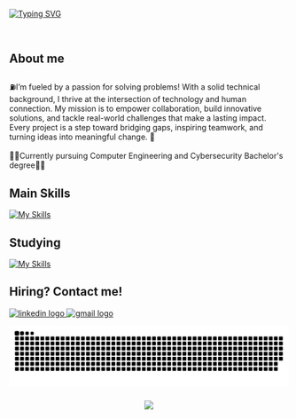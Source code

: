 <a href="https://git.io/typing-svg"><img src="https://readme-typing-svg.demolab.com?font=Ubuntu&pause=1000&color=1C9F52&width=435&lines=Nice+to+meet+you%2C+it's+David+Guerrero!;Computer+Engineering+%26+Cybersecurity+Student" alt="Typing SVG" /></a>

<br clear="both">

<p align="right"></p>

###

<p align="left"></p>

###

<h2 align="left">About me</h2>

###

<p align="left">⛽I’m fueled by a passion for solving problems! With a solid technical background, I thrive at the intersection of technology and human connection. My mission is to empower collaboration, build innovative solutions, and tackle real-world challenges that make a lasting impact. Every project is a step toward bridging gaps, inspiring teamwork, and turning ideas into meaningful change. 🔄️<br><br>👨‍💻Currently pursuing Computer Engineering and Cybersecurity Bachelor's degree👨‍💻</p>

###

<h2 align="left">Main Skills</h2>

[![My Skills](https://skillicons.dev/icons?i=java,js,py,postman,git,github,azure,notion)](https://skillicons.dev)

<div align="left">
</div>

<h2 align="left">Studying</h2>

[![My Skills](https://skillicons.dev/icons?i=dotnet,cs,ruby)](https://skillicons.dev)

###
<h2 align="left">Hiring? Contact me!</h2>
<div align="left">
  <a href="https://www.linkedin.com/in/david-guerrero-alvarez/" target="_blank">
    <img src="https://raw.githubusercontent.com/maurodesouza/profile-readme-generator/master/src/assets/icons/social/linkedin/default.svg" width="52" height="40" alt="linkedin logo"  />
  </a>
  <a href="david.guerrero0204@gmail.com" target="_blank">
    <img src="https://raw.githubusercontent.com/maurodesouza/profile-readme-generator/master/src/assets/icons/social/gmail/default.svg" width="52" height="40" alt="gmail logo"  />
  </a>
</div>

![snake gif](https://github.com/Krieger-dev/David-Guerrero/blob/output/github-snake-dark.svg)


###

<div align="center">
  <img src="https://profile-counter.glitch.me/krieger-dev/count.svg?"  />
</div>

###
